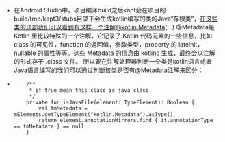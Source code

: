 - 在Android Studio中，项目编译build之后kapt会在项目的build/tmp/kapt3/stubs目录下会生成kotlin编写的类的Java“存根类”，在这些类的顶部我们可以看到有这样一个注解@kotlin.Metadata(...)
  @Metadata是 Kotlin 里比较特殊的一个注解。它记录了 Kotlin 代码元素的一些信息，比如 class 的可见性，function 的返回值，参数类型，property 的 lateinit，nullable 的属性等等。这些 Metadata 的信息由 kotlinc 生成，最终会以注解的形式存于 .class 文件。
  所以要在注解处理器判断一个类是kotlin语言或者Java语言编写的我们可以通过判断该类是否有@Metadata注解来区分：
- ```
      /**
       * if true mean this class is java class
       */
      private fun isJavaFile(element: TypeElement): Boolean {
          val tmMetadata = mElements.getTypeElement("kotlin.Metadata").asType()
          return element.annotationMirrors.find { it.annotationType == tmMetadata } == null
      }
  ```